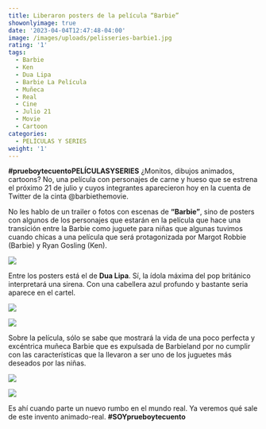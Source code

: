 ```yaml
---
title: Liberaron posters de la película “Barbie”
showonlyimage: true
date: '2023-04-04T12:47:48-04:00'
image: /images/uploads/pelisseries-barbie1.jpg
rating: '1'
tags:
  - Barbie
  - Ken
  - Dua Lipa
  - Barbie La Película
  - Muñeca
  - Real
  - Cine
  - Julio 21
  - Movie
  - Cartoon
categories:
  - PELÍCULAS Y SERIES
weight: '1'
---
```

**\#prueboytecuentoPELÍCULASYSERIES** ¿Monitos, dibujos animados, cartoons? No, una película con personajes de carne y hueso que se estrena el próximo 21 de julio y cuyos integrantes aparecieron hoy en la cuenta de Twitter de la cinta @barbiethemovie.

<!--more-->

No les hablo de un trailer o fotos con escenas de **“Barbie”**, sino de posters con algunos de los personajes que estarán en la película que hace una transición entre la Barbie como juguete para niñas que algunas tuvimos cuando chicas a una película que será protagonizada por Margot Robbie (Barbie) y Ryan Gosling (Ken).



![](/images/uploads/pelisseries-barbie1.jpg)

Entre los posters está el de **Dua Lipa**. Sí, la ídola máxima del pop británico interpretará una sirena. Con una cabellera azul profundo y bastante seria aparece en el cartel. 



![](/images/uploads/pelisseries-barbie2.jpg)

![](/images/uploads/pelisseries-barbie4.jpg)

Sobre la película, sólo se sabe que mostrará la vida de una poco perfecta y excéntrica muñeca Barbie que es expulsada de Barbieland por no cumplir con las características que la llevaron a ser uno de los juguetes más deseados por las niñas. 



![](/images/uploads/pelisseries-barbie3.jpg)

![](/images/uploads/pelisseries-barbie5.jpg)

Es ahí cuando parte un nuevo rumbo en el mundo real. Ya veremos qué sale de este invento animado-real. **\#SOYprueboytecuento**
